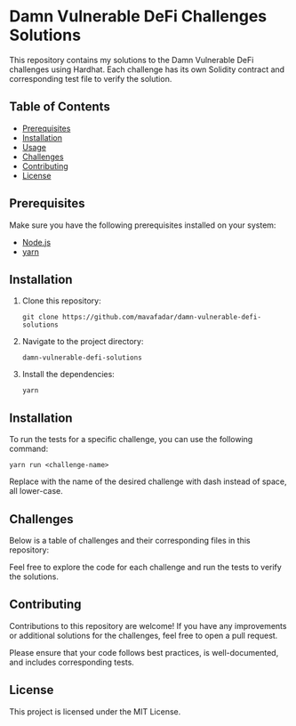 # Damn Vulnerable DeFi Challenges Solutions

This repository contains my solutions to the Damn Vulnerable DeFi challenges using Hardhat. Each challenge has its own Solidity contract and corresponding test file to verify the solution.

## Table of Contents

- [Prerequisites](https://github.com/mavafadar/ethernaut-solutions/blob/main/README.md#prerequisites)
- [Installation](https://github.com/mavafadar/ethernaut-solutions/blob/main/README.md#installation)
- [Usage](https://github.com/mavafadar/ethernaut-solutions/blob/main/README.md#usage)
- [Challenges](https://github.com/mavafadar/ethernaut-solutions/blob/main/README.md#challenges)
- [Contributing](https://github.com/mavafadar/ethernaut-solutions/blob/main/README.md#contributing)
- [License](https://github.com/mavafadar/ethernaut-solutions/blob/main/README.md#license)

## Prerequisites

Make sure you have the following prerequisites installed on your system:

- [Node.js](https://nodejs.org/)
- [yarn](https://yarnpkg.com/getting-started/install)

## Installation

1. Clone this repository:

   ```
   git clone https://github.com/mavafadar/damn-vulnerable-defi-solutions
   ```

2. Navigate to the project directory:

   ```
   damn-vulnerable-defi-solutions
   ```

3. Install the dependencies:

   ```
   yarn
   ```

   

## Installation

To run the tests for a specific challenge, you can use the following command:

```
yarn run <challenge-name>
```

Replace with the name of the desired challenge with dash instead of space, all lower-case.

## Challenges

Below is a table of challenges and their corresponding files in this repository:

Feel free to explore the code for each challenge and run the tests to verify the solutions.

## Contributing

Contributions to this repository are welcome! If you have any improvements or additional solutions for the challenges, feel free to open a pull request.

Please ensure that your code follows best practices, is well-documented, and includes corresponding tests.

## License

This project is licensed under the MIT License.

